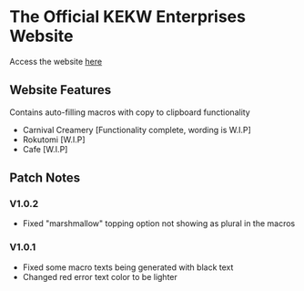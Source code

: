 # The Official KEKW Enterprises Website
Access the website [here](https://harriz4.github.io/kekwenterprises)

## Website Features
Contains auto-filling macros with copy to clipboard functionality
* Carnival Creamery [Functionality complete, wording is W.I.P]
* Rokutomi [W.I.P]
* Cafe [W.I.P]

## Patch Notes
### V1.0.2
* Fixed "marshmallow" topping option not showing as plural in the macros

### V1.0.1
* Fixed some macro texts being generated with black text
* Changed red error text color to be lighter
